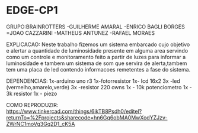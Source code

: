 # EDGE-CP1

GRUPO:BRAINROTTERS
-GUILHERME AMARAL
-ENRICO BAGLI BORGES
=JOAO CAZZARINI
-MATHEUS ANTUNEZ
-RAFAEL MORAES

EXPLICACAO: Neste trabalho fizemos um sistema embarcado cujo objetivo e alertar a quantidade de luminosidade presente em alguma area servindo como um controle e monitoramento feito a partir de luzes para informar a luminosidade e tambem um
sistema de som que servira de alerta,tambem tem uma placa de led contendo informacoes remetentes a fase do sistema.


DEPENDENCIAS: 
1x-arduino uno r3
1x-fotorresistor
1x- lcd 16x2
3x -led (vermelho,amarelo,verde)
3x -resistor 220 owns
1x - 10k potenciometro
1x - 3k resistor
1x - piezo

COMO REPRODUZIR:
https://www.tinkercad.com/things/6ikTB8Psdh0/editel?returnTo=%2Fprojects&sharecode=hn6Gq6obMA0MwXodYZJzv-ZWrNC1moVg3Gq2D1_cK5A
